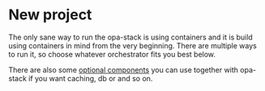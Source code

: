# New project

The only sane way to run the opa-stack is using containers and it is build using containers in mind from the very beginning.
There are multiple ways to run it, so choose whatever orchestrator fits you best below.

There are also some [optional components](./optional-components) you can use together with opa-stack if you want caching, db or and so on.


